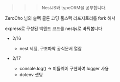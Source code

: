 >>>NestJS와 typeORM을 공부합니다.

ZeroCho 님의 슬랙 클론 코딩 풀스택 리포지토리를 fork 해서 

express로 구성된 백엔드 코드를 nestjs로 바꿔봅니다


* 2/16

  * nest 세팅, 구조파악  공식문서 열람

* 2/17

  * console.log() -> 미들웨어 구현하여 logger 사용 
  * dotenv 셋팅 
